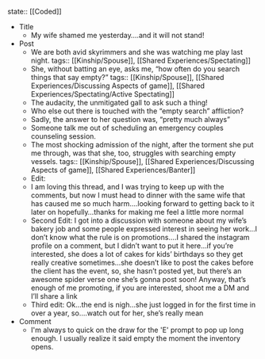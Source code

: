 state:: [[Coded]]

- Title
	- My wife shamed me yesterday….and it will not stand!
- Post
	- We are both avid skyrimmers and she was watching me play last night.
	  tags:: [[Kinship/Spouse]], [[Shared Experiences/Spectating]]
	- She, without batting an eye, asks me, “how often do you search things that say empty?”
	  tags:: [[Kinship/Spouse]], [[Shared Experiences/Discussing Aspects of game]], [[Shared Experiences/Spectating/Active Spectating]]
	- The audacity, the unmitigated gall to ask such a thing!
	- Who else out there is touched with the “empty search” affliction?
	- Sadly, the answer to her question was, “pretty much always”
	- Someone talk me out of scheduling an emergency couples counseling session.
	- The most shocking admission of the night, after the torment she put me through, was that she, too, struggles with searching empty vessels.
	  tags:: [[Kinship/Spouse]], [[Shared Experiences/Discussing Aspects of game]], [[Shared Experiences/Banter]]
	- Edit:
	- I am loving this thread, and I was trying to keep up with the comments, but now I must head to dinner with the same wife that has caused me so much harm….looking forward to getting back to it later on hopefully…thanks for making me feel a little more normal
	- Second Edit: I got into a discussion with someone about my wife’s bakery job and some people expressed interest in seeing her work…I don’t know what the rule is on promotions….I shared the instagram profile on a comment, but I didn’t want to put it here…if you’re interested, she does a lot of cakes for kids’ birthdays so they get really creative sometimes…she doesn’t like to post the cakes before the client has the event, so, she hasn’t posted yet, but there’s an awesome spider verse one she’s gonna post soon!  Anyway, that’s enough of me promoting, if you are interested, shoot me a DM and I’ll share a link
	- Third edit:  Ok…the end is nigh…she just logged in for the first time in over a year, so….watch out for her, she’s really mean
- Comment
	- I'm always to quick on the draw for the 'E' prompt to pop up long enough. I usually realize it said empty the moment the inventory opens.
